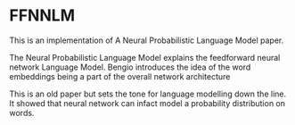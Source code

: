 # FFNNLM
This is an implementation of A Neural Probabilistic Language Model paper. 

The Neural Probabilistic Language Model explains the feedforward neural network Language Model. Bengio introduces the idea of the word embeddings being a part of the overall network architecture

This is an old paper but sets the tone for language modelling down the line. It showed that neural network can infact model a probability distribution on words. 
